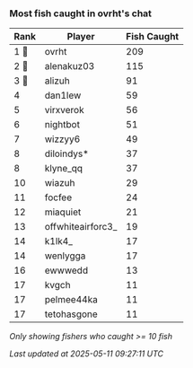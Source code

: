 ### Most fish caught in ovrht's chat
| Rank | Player | Fish Caught |
|------|--------|-----------|
| 1 🥇  | ovrht  | 209 |
| 2 🥈  | alenakuz03  | 115 |
| 3 🥉  | alizuh  | 91 |
| 4  | dan1lew  | 59 |
| 5  | virxverok  | 56 |
| 6  | nightbot  | 51 |
| 7  | wizzyy6  | 49 |
| 8  | diloindys*  | 37 |
| 8  | klyne_qq  | 37 |
| 10  | wiazuh  | 29 |
| 11  | focfee  | 24 |
| 12  | miaquiet  | 21 |
| 13  | offwhiteairforc3_  | 19 |
| 14  | k1lk4_  | 17 |
| 14  | wenlygga  | 17 |
| 16  | ewwwedd  | 13 |
| 17  | kvgch  | 11 |
| 17  | pelmee44ka  | 11 |
| 17  | tetohasgone  | 11 |

_Only showing fishers who caught >= 10 fish_

_Last updated at 2025-05-11 09:27:11 UTC_